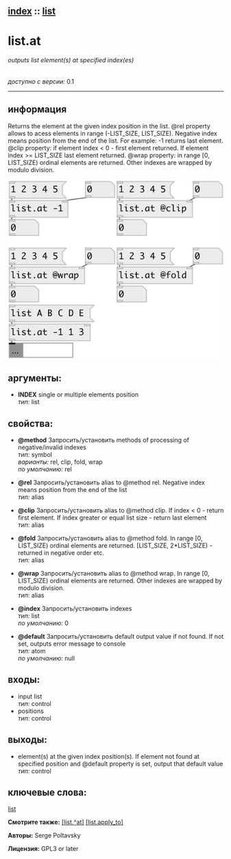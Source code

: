 [index](index.html) :: [list](category_list.html)
---

# list.at

###### outputs list element(s) at specified index(es)

*доступно с версии:* 0.1

---


## информация
Returns the element at the given index position in the list. @rel property allows to acess elements in range (-LIST_SIZE, LIST_SIZE). Negative index means position from the end of the list. For example: -1 returns last element. @clip property: if element index &lt; 0 - first element returned. If element index &gt;= LIST_SIZE last element returned. @wrap property: in range [0, LIST_SIZE) ordinal elements are returned. Other indexes are wrapped by modulo division.


[![example](../examples/img/list.at.jpg)](../examples/pd/list.at.pd)



## аргументы:

* **INDEX**
single or multiple elements position<br>
_тип:_ list<br>





## свойства:

* **@method** 
Запросить/установить methods of processing of negative/invalid indexes<br>
_тип:_ symbol<br>
_варианты:_ rel, clip, fold, wrap<br>
_по умолчанию:_ rel<br>

* **@rel** 
Запросить/установить alias to @method rel. Negative index means position from the end of the list<br>
_тип:_ alias<br>

* **@clip** 
Запросить/установить alias to @method clip. If index &lt; 0 - return first element. If index greater or
equal list size - return last element<br>
_тип:_ alias<br>

* **@fold** 
Запросить/установить alias to @method fold. In range [0, LIST_SIZE) ordinal elements are returned.
[LIST_SIZE, 2*LIST_SIZE) - returned in negative order etc.<br>
_тип:_ alias<br>

* **@wrap** 
Запросить/установить alias to @method wrap. In range [0, LIST_SIZE) ordinal elements are returned.
Other indexes are wrapped by modulo division.<br>
_тип:_ alias<br>

* **@index** 
Запросить/установить indexes<br>
_тип:_ list<br>
_по умолчанию:_ 0<br>

* **@default** 
Запросить/установить default output value if not found. If not set, outputs error message to console<br>
_тип:_ atom<br>
_по умолчанию:_ null<br>



## входы:

* input list<br>
_тип:_ control
* positions<br>
_тип:_ control



## выходы:

* element(s) at the given index position(s). If element not found at specified position and @default property is set, output that default value<br>
_тип:_ control



## ключевые слова:

[list](keywords/list.html)



**Смотрите также:**
[\[list.^at\]](list.%5Eat.html)
[\[list.apply_to\]](list.apply_to.html)




**Авторы:** Serge Poltavsky




**Лицензия:** GPL3 or later





